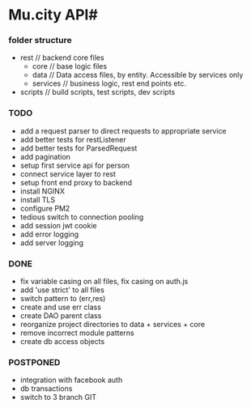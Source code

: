 # Mu.city API#

### folder structure ###
* rest // backend core files
    * core // base logic files
    * data // Data access files, by entity. Accessible by services only
    * services // business logic, rest end points etc.
* scripts // build scripts, test scripts, dev scripts

### TODO ###
* add a request parser to direct requests to appropriate service
* add better tests for restListener
* add better tests for ParsedRequest
* add pagination
* setup first service api for person
* connect service layer to rest
* setup front end proxy to backend
* install NGINX
* install TLS
* configure PM2
* tedious switch to connection pooling
* add session jwt cookie
* add error logging
* add server logging

### DONE ###
* fix variable casing on all files, fix casing on auth.js
* add 'use strict' to all files
* switch pattern to (err,res)
* create and use err class
* create DAO parent class
* reorganize project directories to data + services + core
* remove incorrect module patterns
* create db access objects

### POSTPONED ###
* integration with facebook auth
* db transactions
* switch to 3 branch GIT
